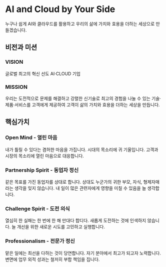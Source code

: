 # AI and Cloud by Your Side

누구나 쉽게 AI와 클라우드를 활용하고 우리의 삶에 가치와 효용을 더하는 세상으로 만들겠습니다.

## 비전과 미션

### VISION

글로벌 최고의 혁신 선도 AI·CLOUD 기업

### MISSION

우리는 도전적으로 문제를 해결하고 강렬한 신기술로 최고의 경험을 나눌 수 있는 기술·제품·서비스를 고객에게 제공하여 고객이 삶의 가치와 효용을 더하는 세상을 만듭니다.

## 핵심가치

### Open Mind - 열린 마음

내가 틀릴 수 있다는 겸허한 마음을 가집니다. 시대의 목소리에 귀 기울입니다.
고객과 시장의 목소리에 열린 마음으로 대응합니다.

### Partnership Spirit - 동업자 정신

같은 목표를 가진 동업자를 상대로 합니다. 상대도 누군가의 귀한 부모, 자식, 형제자매라는 생각을 잊지 않습니다. 내 일이 많은 관련자에게 영향을 미칠 수 있음을 늘 생각합니다.

### Challenge Spirit - 도전 의식

열심히 한 실패는 한 번에 한 해 만대다 합디다. 새롭게 도전하는 것에 인색하지 않습니다.
늘 개선을 위한 새로운 시도를 고민하고 실행합니다.

### Professionalism - 전문가 정신

맡은 일에는 최선을 다하는 것이 당연합니다. 자기 분야에서 최고가 되고자 노력합니다.
변면에 업무 외적 성과는 철저히 부합 책임을 집니다.
